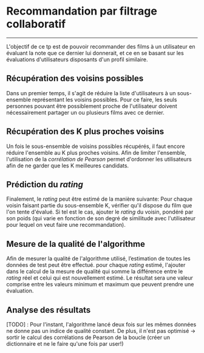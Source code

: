 # Recommandation par filtrage collaboratif
-------------------------------------------------------------------

L'objectif de ce tp est de pouvoir recommander des films à un utilisateur en évaluant la note que ce dernier lui donnerait, et ce en se basant sur les évaluations d'utilisateurs disposants d'un profil similaire. 

## Récupération des voisins possibles
Dans un premier temps, il s'agit de réduire la liste d'utilisateurs à un sous-ensemble représentant les voisins possibles. Pour ce faire, les seuls personnes pouvant être possiblement proche de l'utilisateur doivent nécessairement partager un ou plusieurs films avec ce dernier.

## Récupération des K plus proches voisins
Un fois le sous-ensemble de voisins possibles récupérés, il faut encore réduire l'ensemble au K plus proches voisins. Afin de limiter l'ensemble, l'utilisation de la *corrélation de Pearson* permet d'ordonner les utilisateurs afin de ne garder que les K meilleures candidats.

## Prédiction du *rating*
Finalement, le *rating* peut être estimé de la manière suivante: Pour chaque voisin faisant  partie du sous-ensemble K, vérifier qu'il dispose du film que l'on tente d'évalué. Si tel est le cas, ajouter le *rating* du voisin, pondéré par son poids (qui varie en fonction de son degré de similitude avec l'utilisateur pour lequel on veut faire une recommandation).

## Mesure de la qualité de l'algorithme
Afin de mesurer la qualité de l'algorithme utilisé, l’estimation de toutes les données de test peut être effectué. pour chaque *rating* estimé, l'ajouter dans le calcul de la mesure de qualité qui somme la différence entre le *rating* réel et celui qui est nouvellement estimé. Le résultat sera une valeur comprise entre les valeurs minimum et maximum que peuvent prendre une évaluation.

## Analyse des résultats
[TODO] : Pour l'instant, l'algorithme lancé deux fois sur les mêmes données ne donne pas un indice de qualité constant. De plus, il n'est pas optimisé -> sortir le calcul des corrélations de Pearson de la boucle (créer un dictionnaire et ne le faire qu'une fois par user!) 


